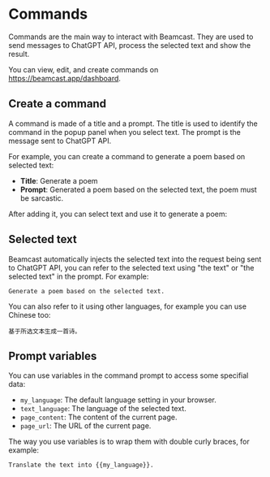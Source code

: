 # Commands

Commands are the main way to interact with Beamcast. They are used to send messages to ChatGPT API, process the selected text and show the result.

You can view, edit, and create commands on https://beamcast.app/dashboard.

## Create a command

A command is made of a title and a prompt. The title is used to identify the command in the popup panel when you select text. The prompt is the message sent to ChatGPT API.

For example, you can create a command to generate a poem based on selected text:

- **Title**: Generate a poem
- **Prompt**: Generated a poem based on the selected text, the poem must be sarcastic.

After adding it, you can select text and use it to generate a poem:

<VideoPlayer src="https://fastly.jsdelivr.net/gh/egoist-bot/images@main/uPic/GZoNxM.mp4" loop />

## Selected text

Beamcast automatically injects the selected text into the request being sent to ChatGPT API, you can refer to the selected text using "the text" or "the selected text" in the prompt. For example:

```
Generate a poem based on the selected text.
```

You can also refer to it using other languages, for example you can use Chinese too:

```
基于所选文本生成一首诗。
```

## Prompt variables

You can use variables in the command prompt to access some specifial data:

- `my_language`: The default language setting in your browser.
- `text_language`: The language of the selected text.
- `page_content`: The content of the current page.
- `page_url`: The URL of the current page.

The way you use variables is to wrap them with double curly braces, for example:

```
Translate the text into {{my_language}}.
```
